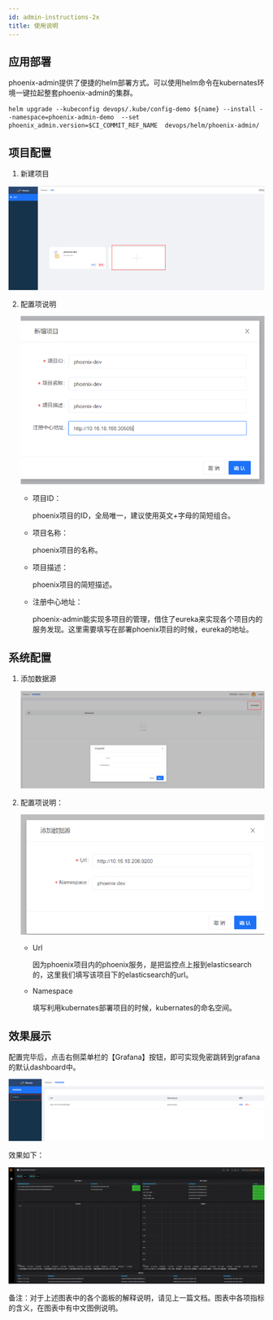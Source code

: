 ```yaml
---
id: admin-instructions-2x
title: 使用说明
---
```


## 应用部署

phoenix-admin提供了便捷的helm部署方式。可以使用helm命令在kubernates环境一键拉起整套phoenix-admin的集群。

```shell
helm upgrade --kubeconfig devops/.kube/config-demo ${name} --install --namespace=phoenix-admin-demo  --set phoenix_admin.version=$CI_COMMIT_REF_NAME  devops/helm/phoenix-admin/
```



##  项目配置

1. 新建项目

![image-20200115193059777](../../assets/phoenix2.x/phoenix-admin/image-20200115193059777.png)

2. 配置项说明

   ![image-20200115200309243](../../assets/phoenix2.x/phoenix-admin/image-20200115200309243.png)

   * 项目ID：

     phoenix项目的ID，全局唯一，建议使用英文+字母的简短组合。

   * 项目名称：

     phoenix项目的名称。

   * 项目描述：

     phoenix项目的简短描述。

   * 注册中心地址：

     phoenix-admin能实现多项目的管理，借住了eureka来实现各个项目内的服务发现。这里需要填写在部署phoenix项目的时候，eureka的地址。

     

## 系统配置

1. 添加数据源

   ![image-20200115200504478](../../assets/phoenix2.x/phoenix-admin/image-20200115200504478.png)

2. 配置项说明：

   ![image-20200115200709499](../../assets/phoenix2.x/phoenix-admin/image-20200115200709499.png)

   * Url

     因为phoenix项目内的phoenix服务，是把监控点上报到elasticsearch的，这里我们填写该项目下的elasticsearch的url。

   * Namespace

     填写利用kubernates部署项目的时候，kubernates的命名空间。
     
     

## 效果展示

配置完毕后，点击右侧菜单栏的【Grafana】按钮，即可实现免密跳转到grafana的默认dashboard中。

![image-20200115201142587](../../assets/phoenix2.x/phoenix-admin/image-20200115201142587.png)



效果如下：

![image-20200115201222406](../../assets/phoenix2.x/phoenix-admin/image-20200115201222406.png)



备注：对于上述图表中的各个面板的解释说明，请见上一篇文档。图表中各项指标的含义，在图表中有中文图例说明。